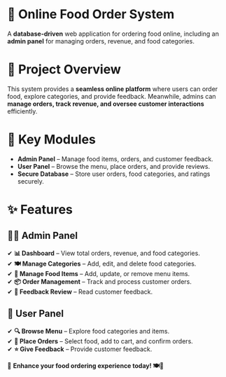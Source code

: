 # 🍔 Online Food Order System  
A **database-driven** web application for ordering food online, including an **admin panel** for managing orders, revenue, and food categories.

# 🚀 Project Overview  
This system provides a **seamless online platform** where users can order food, explore categories, and provide feedback. Meanwhile, admins can **manage orders, track revenue, and oversee customer interactions** efficiently.

# 🔹 Key Modules  
- **Admin Panel** – Manage food items, orders, and customer feedback.  
- **User Panel** – Browse the menu, place orders, and provide reviews.  
- **Secure Database** – Store user orders, food categories, and ratings securely.  

# ✨ Features  

## 👨‍💻 Admin Panel  
✔ **📊 Dashboard** – View total orders, revenue, and food categories.  
✔ **🍽️ Manage Categories** – Add, edit, and delete food categories.  
✔ **🍕 Manage Food Items** – Add, update, or remove menu items.  
✔ **📦 Order Management** – Track and process customer orders.  
✔ **📝 Feedback Review** – Read customer feedback.  

## 🍔 User Panel  
✔ **🔍 Browse Menu** – Explore food categories and items.  
✔ **🛒 Place Orders** – Select food, add to cart, and confirm orders.  
✔ **⭐ Give Feedback** – Provide customer feedback.   

📢 **Enhance your food ordering experience today! 🍽️🚀**
